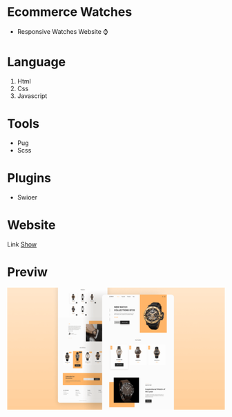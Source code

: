 # Ecommerce Watches
* Responsive Watches Website ⌚
# Language
1. Html
2. Css
3. Javascript

# Tools
* Pug
* Scss

# Plugins
* Swioer

# Website
Link [Show](https://learncodingeasy.github.io/Watches-1/dist/index.html)

# Previw
![This is an image](https://raw.githubusercontent.com/learncodingeasy/Watches-1/main/dist/preview.png)
